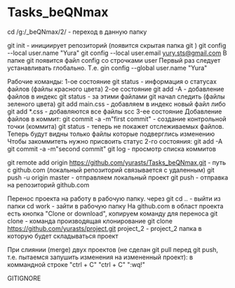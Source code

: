 # Tasks_beQNmax
cd /g:/_beQNmax/2/ - переход в данную папку 

git init - инициирует репозиторий (появится скрытая папка git )
git config --local user.name "Yura"
git config --local user.email yury.sts@gmail.com
В папке git появится файл config со строчками user
Первый раз следует устанавливать глобально. Т.е. gin config --global user.name "Yura"

Рабочие команды:
1-ое состояние
	git status - информация о статусах файлов (файлы красного цвета)
2-ое состояние
	git add -A - добавление файлов в индекс
	git status - за этими файлами git начал следить (файлы зеленого цвета)
	git add main.css - добавляем в индекс новый файл либо
	git add *.css - добавляются все файлы scc
3-ее состояние Добавление файлов в коммит:
	git commit -a -m"first commit" - создание контрольной точки (коммита)
	git status - теперь не покажет отслеживаемых файлов. Теперь будут видны только файлы которые подверглись изменению
	Чтобы закоммитеть нужно присвоить статус 2-го состояния:
	git add -A
	git commit -a -m"second commit"
git log - просмотр списка коммитов

git remote add origin https://github.com/yurasts/Tasks_beQNmax.git - путь с github.com (локальный репозиторий связывается с удаленным)
git push -u origin master - отправляем локальный проект
git push - отправка на репозиторий github.com

Перенос проекта на работу в рабочую папку. через git 
cd .. - выйти из папки
cd work - зайти в рабочую папку
На github.com в област проекта есть кнопка "Clone or download", копируем команду для переноса
git clone - команда производящая клонирование
git clone https://github.com/yurasts/project.git project_2 - project_2 папка в которую будет складываться проект

При слиянии (merge) двух проектов (не сделан git pull перед git push, т.е. пытаемся запушить изменения на измененный проект):
в коммандной строке "ctrl + C" "ctrl + C" ":wq!"

GITIGNORE
